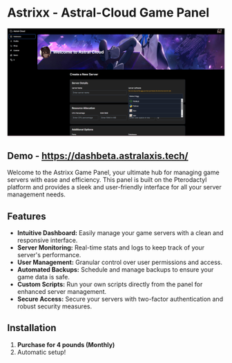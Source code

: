 # Astrixx - Astral-Cloud Game Panel

![Astrixx](https://raw.githubusercontent.com/KushiKreates/Astrixx/main/image.png)
## Demo - https://dashbeta.astralaxis.tech/

Welcome to the Astrixx Game Panel, your ultimate hub for managing game servers with ease and efficiency. This panel is built on the Pterodactyl platform and provides a sleek and user-friendly interface for all your server management needs.

## Features
- **Intuitive Dashboard:** Easily manage your game servers with a clean and responsive interface.
- **Server Monitoring:** Real-time stats and logs to keep track of your server's performance.
- **User Management:** Granular control over user permissions and access.
- **Automated Backups:** Schedule and manage backups to ensure your game data is safe.
- **Custom Scripts:** Run your own scripts directly from the panel for enhanced server management.
- **Secure Access:** Secure your servers with two-factor authentication and robust security measures.

## Installation
1. **Purchase for 4 pounds (Monthly)**
2. Automatic setup!

